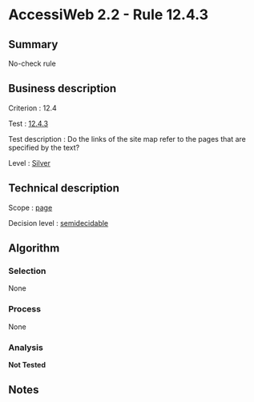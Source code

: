 # AccessiWeb 2.2 - Rule 12.4.3

## Summary

No-check rule

## Business description

Criterion : 12.4

Test :
[12.4.3](http://www.accessiweb.org/index.php/accessiweb-22-english-version.html#test-12-4-3)

Test description : Do the links of the site map refer to the pages that
are specified by the text?

Level : [Silver](/en/category/rules-design/accessiweb-11/level/argent)

## Technical description

Scope : [page](/en/category/rules-design/accessiweb-11/scope/page)

Decision level :
[semidecidable](/en/category/rules-design/accessiweb-11/decision-level/semidecidable)

## Algorithm

### Selection

None

### Process

None

### Analysis

**Not Tested**

## Notes


